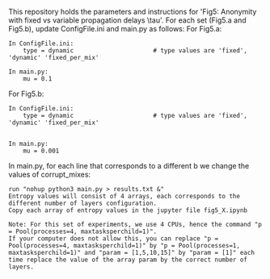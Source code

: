 This repository holds the parameters and instructions for 'Fig5: Anonymity with fixed vs variable propagation delays \tau'.
For each set (Fig5.a and Fig5.b), update ConfigFile.ini and main.py as follows: 
For Fig5.a:
    
    In ConfigFile.ini:
        type = dynamic                      # type values are 'fixed', 'dynamic' 'fixed_per_mix'

    In main.py:
        mu = 0.1


For Fig5.b:
    
    In ConfigFile.ini:
        type = dynamic                      # type values are 'fixed', 'dynamic' 'fixed_per_mix'


    In main.py:
        mu = 0.001

In main.py, for each line that corresponds to a different b we change the values of corrupt_mixes:

    run "nohup python3 main.py > results.txt &"
    Entropy values will consist of 4 arrays, each corresponds to the different number of layers configuration.
    Copy each array of entropy values in the jupyter file fig5_X.ipynb
    
    Note: For this set of experiments, we use 4 CPUs, hence the command "p = Pool(processes=4, maxtasksperchild=1)".
    If your computer does not allow this, you can replace "p = Pool(processes=4, maxtasksperchild=1)" by "p = Pool(processes=1, maxtasksperchild=1)" and "param = [1,5,10,15]" by "param = [1]" each time replace the value of the array param by the correct number of layers.
